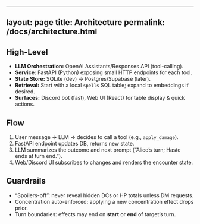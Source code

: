 
---
layout: page
title: Architecture
permalink: /docs/architecture.html
---

## High-Level
- **LLM Orchestration:** OpenAI Assistants/Responses API (tool-calling).
- **Service:** FastAPI (Python) exposing small HTTP endpoints for each tool.
- **State Store:** SQLite (dev) → Postgres/Supabase (later).
- **Retrieval:** Start with a local `spells` SQL table; expand to embeddings if desired.
- **Surfaces:** Discord bot (fast), Web UI (React) for table display & quick actions.

## Flow
1. User message → LLM → decides to call a tool (e.g., `apply_damage`).
2. FastAPI endpoint updates DB, returns new state.
3. LLM summarizes the outcome and next prompt (“Alice’s turn; Haste ends at turn end.”).
4. Web/Discord UI subscribes to changes and renders the encounter state.

## Guardrails
- “Spoilers-off”: never reveal hidden DCs or HP totals unless DM requests.
- Concentration auto-enforced: applying a new concentration effect drops prior.
- Turn boundaries: effects may end on **start** or **end** of target’s turn.
